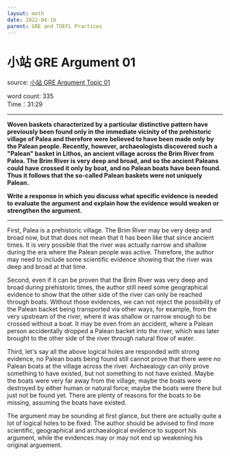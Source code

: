 ```yaml
---
layout: meth
date: 2022-04-16
parent: GRE and TOEFL Practices
---
```

# 小站 GRE Argument 01
source: [小站 GRE Argument Topic 01](http://top.zhan.com/gre/write/argumentreview-99503-427-5-400.html)

word count: 335  
Time：31:29

---
**Woven baskets characterized by a particular distinctive pattern have previously been found only in the immediate vicinity of the prehistoric village of Palea and therefore were believed to have been made only by the Palean people. Recently, however, archaeologists discovered such a "Palean" basket in Lithos, an ancient village across the Brim River from Palea. The Brim River is very deep and broad, and so the ancient Paleans could have crossed it only by boat, and no Palean boats have been found. Thus it follows that the so-called Palean baskets were not uniquely Palean.**

**Write a response in which you discuss what specific evidence is needed to evaluate the argument and explain how the evidence would weaken or strengthen the argument.**

---
First, Palea is a prehistoric village. The Brim River may be very deep and broad now, but that does not mean that it has been like that since ancient times. It is very possible that the river was actually narrow and shallow during the era where the Palean people was active. Therefore, the author may need to include some scientific evidence showing that the river was deep and broad at that time.

Second, even if it can be proven that the Brim River was very deep and broad during prehistoric times, the author still need some geographical evidence to show that the other side of the river can only be reached through boats. Without those evidences, we can not reject the possibility of the Palean backet being transported via other ways, for example, from the very upstream of the river, where it was shallow or narrow enough to be crossed without a boat. It may be even from an accident, where a Palean person accidentally dropped a Palean backet into the river, which was later brought to the other side of the river through natural flow of water.

Third, let's say all the above logical holes are responded with strong evidence, no Palean boats being found still cannot prove that there were no Palean boats at the village across the river. Archaealogy can only prove something to have existed, but not something to not have existed. Maybe the boats were very far away from the village; maybe the boats were destroyed by either human or natural force; maybe the boats were there but just not be found yet. There are plenty of reasons for the boats to be missing, assuming the boats have existed.

The argument may be sounding at first glance, but there are actually quite a lot of logical holes to be fixed. The author should be advised to find more scientific, geographical and archaealogical evidence to support his argument, while the evidences may or may not end up weakening his original arguement.